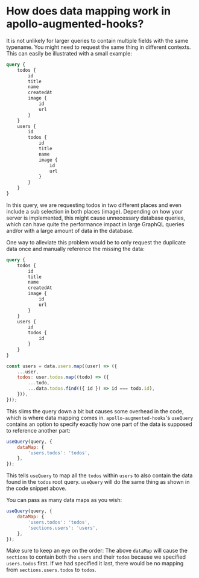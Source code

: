 # How does data mapping work in apollo-augmented-hooks?

It is not unlikely for larger queries to contain multiple fields with the same typename. You might need to request the same thing in different contexts. This can easily be illustrated with a small example:

```graphql
query {
    todos {
        id
        title
        name
        createdAt
        image {
            id
            url
        }
    }
    users {
        id
        todos {
            id
            title
            name
            image {
                id
                url
            }
        }
    }
}
```

In this query, we are requesting todos in two different places and even include a sub selection in both places (image). Depending on how your server is implemented, this might cause unnecessary database queries, which can have quite the performance impact in large GraphQL queries and/or with a large amount of data in the database.

One way to alleviate this problem would be to only request the duplicate data once and manually reference the missing the data:

```graphql
query {
    todos {
        id
        title
        name
        createdAt
        image {
            id
            url
        }
    }
    users {
        id
        todos {
            id
        }
    }
}
```

```javascript
const users = data.users.map((user) => ({
    ...user,
    todos: user.todos.map((todo) => ({
        ...todo,
        ...data.todos.find(({ id }) => id === todo.id),
    })),
}));
```

This slims the query down a bit but causes some overhead in the code, which is where data mapping comes in. `apollo-augmented-hooks`'s `useQuery` contains an option to specify exactly how one part of the data is supposed to reference another part:

```javascript
useQuery(query, {
    dataMap: {
        'users.todos': 'todos',
    },
});
```

This tells `useQuery` to map all the `todos` within `users` to also contain the data found in the `todos` root query. `useQuery` will do the same thing as shown in the code snippet above.

You can pass as many data maps as you wish:

```javascript
useQuery(query, {
    dataMap: {
        'users.todos': 'todos',
        'sections.users': 'users',
    },
});
```

Make sure to keep an eye on the order: The above `dataMap` will cause the `sections` to contain both the `users` and their `todos` because we specified `users.todos` first. If we had specified it last, there would be no mapping from `sections.users.todos` to `todos`.
